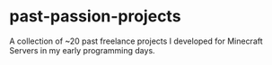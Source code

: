 # past-passion-projects
A collection of ~20 past freelance projects I developed for Minecraft Servers in my early programming days.
